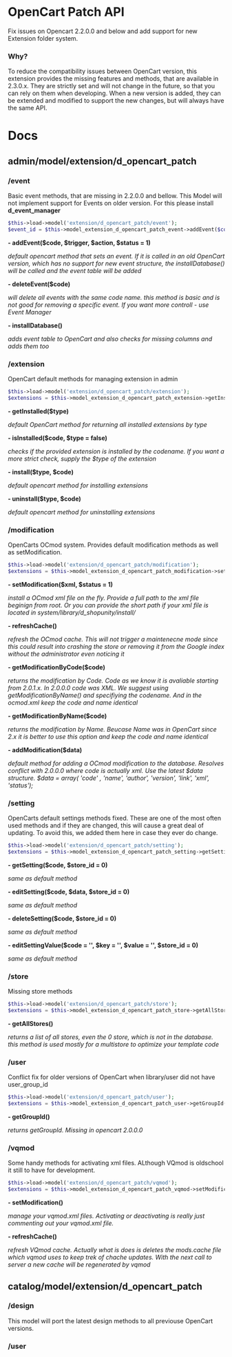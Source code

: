 # OpenCart Patch API
Fix issues on Opencart 2.2.0.0 and below and add support for new Extension folder system.

### Why?
To reduce the compatibility issues between OpenCart version, this extension provides the missing features and methods, that are available in 2.3.0.x. They are strictly set and will not change in the future, so that you can rely on them when developing. When a new version is added, they can be extended and modified to support the new changes, but will always have the same API.


# Docs

## admin/model/extension/d_opencart_patch

### /event
Basic event methods, that are missing in 2.2.0.0 and bellow. This Model will not implement support for Events on older version. For this please install **d_event_manager**
```php
$this->load->model('extension/d_opencart_patch/event');
$event_id = $this->model_extension_d_opencart_patch_event->addEvent($code, $trigger, $action);
```


**- addEvent($code, $trigger, $action, $status = 1)**

_default opencart method that sets an event. If it is called in an old OpenCart version, which has no support for new event structure, the installDatabase() will be called and the event table will be added_


**- deleteEvent($code)**

_will delete all events with the same code name. this method is basic and is not good for removing a specific event. If you want more controll - use Event Manager_


**- installDatabase()**

_adds event table to OpenCart and also checks for missing columns and adds them too_

### /extension
OpenCart default methods for managing extension in admin
```php
$this->load->model('extension/d_opencart_patch/extension');
$extensions = $this->model_extension_d_opencart_patch_extension->getInstalled("module");
```


**- getInstalled($type)**

_default OpenCart method for returning all installed extensions by type_


**- isInstalled($code, $type = false)**

_checks if the provided extension is installed by the codename. If you want a more strict check,  supply the $type of the extension_


**- install($type, $code)**

_default opencart method for installing extensions_


**- uninstall($type, $code)**

_default opencart method for uninstalling extensions_

### /modification
OpenCarts OCmod system. Provides default modification methods as well as setModification.
```php
$this->load->model('extension/d_opencart_patch/modification');
$extensions = $this->model_extension_d_opencart_patch_modification->setModification("d_opencart_patch.xml", 1);
```


**- setModification($xml, $status = 1)**

_install a OCmod xml file on the fly. Provide a full path to the xml file beginign from root. Or you can provide the short path if your xml file is located in system/library/d_shopunity/install/_


**- refreshCache()**

_refresh the OCmod cache. This will not trigger a maintenecne mode since this could result into crashing the store or removing it from the Google index without the administrator even noticing it_


**- getModificationByCode($code)**

_returns the modification by Code. Code as we know it is avaliable starting from 2.0.1.x. In 2.0.0.0 code was XML. We suggest using getModificationByName() and specifiying the codename. And in the ocmod.xml keep the code and name identical_


**- getModificationByName($code)**

_returns the modification by Name. Beucase Name was in OpenCart since 2.x it is better to use this option and keep the code and name identical_


**- addModification($data)**

_default method for adding a OCmod modification to the database. Resolves conflict with 2.0.0.0 where code is actually xml. Use the latest $data structure. $data = array( 'code' , 'name', 'author', 'version', 'link', 'xml', 'status');_

### /setting
OpenCarts default settings methods fixed. These are one of the most often used methods and if they are changed, this will cause a great deal of updating. To avoid this, we added them here in case they ever do change.
```php
$this->load->model('extension/d_opencart_patch/setting');
$extensions = $this->model_extension_d_opencart_patch_setting->getSetting("d_opencart_patch.xml");
```


**- getSetting($code, $store_id = 0)**

_same as default method_


**- editSetting($code, $data, $store_id = 0)**

_same as default method_


**- deleteSetting($code, $store_id = 0)**

_same as default method_


**- editSettingValue($code = '', $key = '', $value = '', $store_id = 0)**

_same as default method_

### /store
Missing store methods
```php
$this->load->model('extension/d_opencart_patch/store');
$extensions = $this->model_extension_d_opencart_patch_store->getAllStores();
```


**- getAllStores()**

_returns a list of all stores, even the 0 store, which is not in the database. this method is used mostly for a multistore to optimize your template code_

### /user
Conflict fix for older versions of OpenCart when library/user did not have user_group_id
```php
$this->load->model('extension/d_opencart_patch/user');
$extensions = $this->model_extension_d_opencart_patch_user->getGroupId();
```


**- getGroupId()**

_returns getGroupId. Missing in opencart 2.0.0.0_

### /vqmod
Some handy methods for activating xml files. ALthough VQmod is oldschool it still to have for development.

```php
$this->load->model('extension/d_opencart_patch/vqmod');
$extensions = $this->model_extension_d_opencart_patch_vqmod->setModification('d_opencart_patch.xml');
```


**- setModification()**

_manage your vqmod.xml files. Activating or deactivating is really just commenting out your vqmod.xml file._


**- refreshCache()**

_refresh VQmod cache. Actually what is does is deletes the mods.cache file which vqmod uses to keep trek of chache updates. With the next call to server a new cache will be regenerated by vqmod_


## catalog/model/extension/d_opencart_patch

### /design
This model will port the latest design methods to all previouse OpenCart versions.

### /user 

